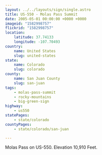```yaml
---
layout: ../../layouts/sign/single.astro
title: US-550 - Molas Pass Summit
date: 2005-05-01 00:00:00 +0000 +0000
imageid: "1582998757"
flickrid: "1582998757"
location:
    latitude: 37.74133
    longitude: -107.70493
country:
    name: United States
    slug: united-states
state:
    name: Colorado
    slug: colorado
county:
    name: San Juan County
    slug: san-juan
tags:
    - molas-pass-summit
    - rocky-mountains
    - big-green-sign
highway:
    - us550
statePages:
    - state/colorado
countyPages:
    - state/colorado/san-juan

---
```

Molas Pass on US-550.  Elevation 10,910 Feet.